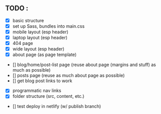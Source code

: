 ## TODO : 
- [x] basic structure
- [x] set up Sass, bundles into main.css
- [x] mobile layout (esp header)
- [x] laptop layout (esp header)
- [x] 404 page
- [x] wide layout (esp header)
- [x] about page (as page template)
- [] blog/home/post-list page (reuse about page (margins and stuff) as much as possible)
- [] posts page (reuse as much about page as possible)
- [] get blog post links to work
- [x] programmatic nav links
- [x] folder structure (src, content, etc.)
- [] test deploy in netlify (w/ publish branch)

